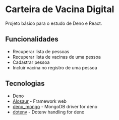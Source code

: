 # Carteira de Vacina Digital
Projeto básico para o estudo de Deno e React.

## Funcionalidades
- Recuperar lista de pessoas
- Recuperar lista de vacinas de uma pessoa
- Cadastrar pessoa
- Incluir vacina no registro de uma pessoa

## Tecnologias
- Deno
- [Alosaur](https://deno.land/x/alosaur) - Framework web
- [deno_mongo](https://deno.land/x/mongo) - MongoDB driver for deno
- [dotenv](https://deno.land/x/dotenv) - Dotenv handling for deno